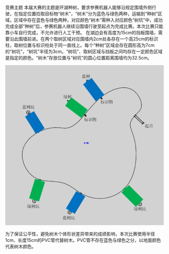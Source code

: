 竞赛主题
本届大赛的主题是环湖种树，要求参赛机器人能够沿规定围墙外侧行驶，在指定位置捡取目标物“树木”，“树木”分为蓝色与绿色两种，运输到“种树”区域，区域中存在蓝色与绿色两种，对应颜色“树木”需种入对应颜色“树坑”中，成功完成全部“种树”后，参赛机器人继续沿围墙行驶至起点为完成比赛。本次比赛只能靠小车自行完成，不允许进行人工干预。
在湖边会有高度为15cm的挡板围墙，需要沿此围墙前进。在两个取树区域对应围墙内2cm处各存在一个高25cm的标识柱，取树位置与标识柱处于同一直线上。每个“种树”区域会存在圆形高为7cm的“树坑”，“树坑”半径为3cm。“树坑”、取树区域与挡板之间均存在一定颜色区域是指定的颜色。“树木”存放位置与“树坑”的圆心位置距离围墙均为32.5cm。

![Image text](https://github.com/ZZZXXXCCCWXY999/Obstacle-avoidance-car/blob/master/The%20track.png)

为了保证公平性，避免树木个体形状差异带来的成绩影响，本次比赛使用半径1cm、长度15cm的PVC管代替树木。PVC管不存在蓝色与绿色之分，以地面颜色代表树木颜色。
